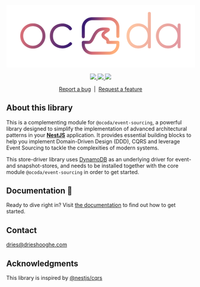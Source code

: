 <p align="center">
  <a href="http://ocoda.io/" target="blank"><img src="https://github.com/ocoda/.github/raw/master/assets/ocoda_logo_full_gradient.svg" width="600" alt="Ocoda Logo" /></a>
</p>

<p align="center">
  <a href="https://github.com/ocoda/event-sourcing/actions/workflows/ci-libraries.yml">
    <img src="https://github.com/ocoda/event-sourcing/actions/workflows/ci-libraries.yml/badge.svg">
  </a>
  <a href="https://codecov.io/gh/ocoda/event-sourcing">
    <img src="https://codecov.io/gh/ocoda/event-sourcing/branch/master/graph/badge.svg?token=D6BRXUY0J8">
  </a>
  <a href="https://github.com/ocoda/event-sourcing/blob/master/LICENSE.md">
    <img src="https://img.shields.io/badge/License-MIT-green.svg">
  </a>
</p>
<p align="center">
    <a href="https://github.com/ocoda/event-sourcing/issues/new?labels=bug&template=bug_report.md">Report a bug</a>
    &nbsp;|&nbsp;
    <a href="https://github.com/ocoda/event-sourcing/issues/new?labels=enhancement&template=feature_request.md">Request a feature</a>
</p>

## About this library

This is a complementing module for `@ocoda/event-sourcing`, a powerful library designed to simplify the implementation of advanced architectural patterns in your [**NestJS**](https://nestjs.com/) application. It provides essential building blocks to help you implement Domain-Driven Design (DDD), CQRS and leverage Event Sourcing to tackle the complexities of modern systems.

This store-driver library uses [DynamoDB](https://aws.amazon.com/dynamodb/) as an underlying driver for event- and snapshot-stores, and needs to be installed together with the core module `@ocoda/event-sourcing` in order to get started.

## Documentation 📗
Ready to dive right in? Visit [the documentation](https://ocoda.github.io/event-sourcing) to find out how to get started.

## Contact
dries@drieshooghe.com
&nbsp;

## Acknowledgments
This library is inspired by [@nestjs/cqrs](https://github.com/nestjs/cqrs)